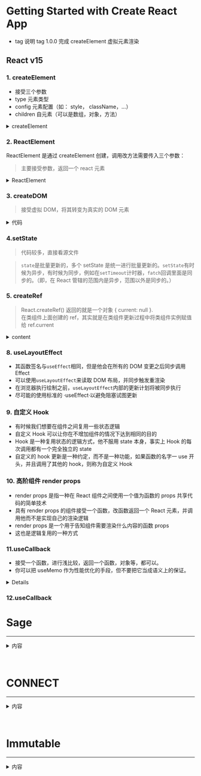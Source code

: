 # Getting Started with Create React App

- tag 说明
  tag 1.0.0 完成 createElement 虚拟元素渲染

## React v15

### 1. createElement

- 接受三个参数
- type 元素类型
- config 元素配置（如： style， className，...）
- children 自元素（可以是数组，对象，方法）

<details>
<summary>createElement</summary>

```js
export function createElement(type, config, children) {
  let propName;
  const props = {};

  if (config !== null) {
    self = config.__self === undefined ? null : config.__self;
    source = config.__source === undefined ? null : config.__source;
    for (propName in config) {
      if (!RESERVED_PROPS.hasOwnProperty(propName)) {
        props[propName] = config[propName];
      }
    }
  }

  const childrenLength = arguments.length - 2;
  if (childrenLength === 1) {
    /* 1. 只有一个children，直接渲染 */
    props.children = children;
  } else if (childrenLength > 1) {
    /* 2.由多个元素，赋值给props.children,继续渲染 */
    const childArray = Array(childrenLength);
    for (let i = 0; i < childrenLength; i++) {
      childArray[i] = arguments[i + 2];
    }
    props.children = childArray;
  }

  if (type && type.defaultProps) {
    const defaultProps = type.defaultProps;
    //只有当属性对象没有此属性对应的值的时候，默认属性才会生效，否则直接忽略
    for (propName in defaultProps) {
      if (props[propName] === undefined) {
        props[propName] = defaultProps[propName];
      }
    }
  }

  return ReactElement(type, key, ref, self, source, ReactCurrentOwner.current, props);
}
```

</details>

### 2. ReactElement

ReactElement 是通过 createElement 创建，调用改方法需要传入三个参数：

> 主要接受参数，返回一个 react 元素

<details>
<summary>ReactElement</summary>

```js
export function createElement(type, config, children) {
  // 处理逻辑
  return ReactElement(type, ..., ReactCurrentOwner.current, props);
}

export function ReactElement(type, ..., owner, props) {
  const element = {
    // 标记React元素类型
    $$typeof: REACT_ELEMENT_TYPE,
    // react内置属性
    ...,
    self,
    source,
    // 记录负责创建此元素的组件
    _owner: owner,
    props,
  };
  return element;
}
```

</details>

### 3. createDOM

> 接受虚拟 DOM，将其转变为真实的 DOM 元素

<details>
<summary>代码</summary>

```js
export function createDOM(element) {
  let { type, props } = element; // {"type":"div","props":{"children":"123", "style": { "color": "red" }}}
  let dom = null;
  // 1. 是数字，字符串等，直接渲染
  if (typeof element === "string" || typeof element === "number") {
    return (dom = document.createTextNode(element));
  }
  // 2. 函数组件
  if (typeof type === "function") {
    return type.prototype.isReactComponent ? updateClassComponent(element) : updateFunctionComponent(element);
  } else {
    dom = document.createElement(type); // 创建一个真实的DOM
  }

  updateProps(dom, props);
  if (typeof props.children === "string" || typeof props.children === "number") {
    dom.textContent = props.children;
  } else if (typeof props.children === "object" && props.children.type) {
    render(props.children, dom);
  } else if (Array.isArray(props.children)) {
    reconcileChildren(props.children, dom);
  } else {
    dom.textContent = props.children ? props.children.toString() : "";
  }
  // element.dom = dom
  return dom;
}
```

</details>

### 4.setState

> 代码较多，直接看源文件

> `state`是批量更新的，多个 setState 是统一进行批量更新的。`setState`有时候为异步，有时候为同步，例如在`setTimeout`计时器，`fatch`回调里面是同步的。（即，在 React 管辖的范围内是异步，范围以外是同步的。）

### 5. createRef

> React.createRef() 返回的就是一个对象 { current: null }.<br />
> 在类组件上面创建的 ref，其实就是在类组件更新过程中将类组件实例赋值给 ref.current

<details>
<summary>content</summary>

```js
updateClassComponent (element) {
  const {..., ref} = element
  // ...
  const vDom = new typt(props)
  if (ref) ref.current = vDom
  // ...
}
```

</details>

### 8. useLayoutEffect

- 其函数签名与`useEffect`相同，但是他会在所有的 DOM 变更之后同步调用 Effect
- 可以使用`useLayoutEffect`来读取 DOM 布局，并同步触发重渲染
- 在浏览器执行绘制之前，`useLayoutEffect`内部的更新计划将被同步执行
- 尽可能的使用标准的 ·useEffect·以避免阻塞试图更新

### 9. 自定义 Hook

- 有时候我们想要在组件之间复用一些状态逻辑
- 自定义 Hook 可以让你在不增加组件的情况下达到相同的目的
- Hook 是一种复用状态的逻辑方式，他不服用 state 本身，事实上 Hook 的每次调用都有一个完全独立的 state
- 自定义的 hook 更新是一种约定，而不是一种功能，如果函数的名字一 use 开头，并且调用了其他的 hook，则称为自定义 Hook

### 10. 高阶组件 render props

- render props 是指一种在 React 组件之间使用一个值为函数的 props 共享代码的简单技术<br/>
- 具有 render props 的组件接受一个函数，改函数返回一个 React 元素，并调用他而不是实现自己的渲染逻辑<br/>
- render props 是一个用于告知组件需要渲染什么内容的函数 props<br/>
- 这也是逻辑复用的一种方式

### 11.useCallback

- 接受一个函数，进行浅比较，返回一个函数，对象等，都可以。
- 你可以把 useMemo 作为性能优化的手段，但不要把它当成语义上的保证。
<details>
<summaty>content</summaty>

```js
function App(props) {
  const [number, setNumber] = useState(0);
  const [name, setName] = useState("zhangsan");

  const handleClick = useCallback(() => {
    setNumber(number + 1);
  }, [number]);

  let data = { number };
  // let data = useMemo(() => {return {number}, [number]}) // useMemo包裹之后将不再重新渲染子组件

  return (
    <div>
      <input type="text" value={name} onChange={event => setName(event.target.value)} />
      <MemoChild handleClick={handleClick} data={data} />
    </div>
  );
}

let MemoChild = React.memo(Child); // 这种方法在data不是对象的时候可以使用，当data是一个引用地址后，就不适用了

function Child(props) {
  console.log("Child render");
  return <button onClick={props.handleClick}>{props.data.number}</button>;
}

ReactDOM.render(<App />, document.getElementById("root"));
```

</details>


### 12.useCallback
# Sage

---

<details>
<summary>内容</summary>

```js
function run (sage) {
  let it = sage()
  functio next(val) {
    let {value, done} = it.sage()
    if (!done) {
      next(value)
    }
    next()
  }
}

function * sage () {
  let val01 = yield 1
  console.log('val 1', val01)
  let val02 = yield 1
  console.log('val 2', val02)
}
```

</details>
<br/>
<br/>

# CONNECT

---

<details>
<summary>内容</summary>

#### 1. 生成项目并且安装模块

- [connect-react-router](https://www.npmjs.com/package/connected-react-router)

> create-react-app connect-react <br/> cd connect-react <br/> npm i react-router-dom redux react-redux connect-react-router -S

#### 2. 作用

1. 核心是实现路由和 `redux` 仓库的同步
2. 可以在 `action` `creator` 里面通过派发动作的方式跳转路径
3. 页面路径发生变化的时候，把路由信息放到仓库中去

#### 3. api 介绍

> `import { connectRouter, ConnectedRouter } from 'connected-react-router` <br>

> `push` : 派发路径变化的 action <br>

> `routerMiddleware` : 是接受此 action，跳转路径 <br>

> `connectRouter` : 当路径发生变化的时候，会向仓库派发一个动作，要求改变仓库的路径变化！ 由谁更改？就由 `connectRouter` 来修改的。 <br>

> `ConnectedRouter` : 作为监听路径的变化，一旦发生变化之后就会派发一个动作给仓库，把最新的路径发送给仓库，从而修改仓库中的状态。 <br>

```js
// constants.js (都是action.type)

export const CALL_HISTORY_METHOD = "@@router/CALL_HISTORY_METHOD";
export const LOCATION_CHANGE = "@@router/LOCATION_CHANGE";
```

```js
// push.js
import { CALL_HISTORY_METHOD } from "./constants";

export default function (path) {
  return {
    type: CALL_HISTORY_METHOD, // 调用历史方法
    payload: {
      // 携带的数据
      method: "push",
      path,
    },
  };
}
```

![image text](./doc-image/20201125155227.jpg)

```js
// routerMiddleware.js

import { CALL_HISTORY_METHOD } from "./contants";

export default function routerMiddleware(history) {
  return function (middlewareApi) {
    return function (next) {
      // next => 相当于原生的store.dispatch
      return function (action) {
        // 改造后的 dispatch 方法
        // 👇 如果不是这个action类型，说明归这个中间件管，不做任何处理
        if (action.type !== CALL_HISTORY_METHOD) {
          return next(action);
        }
        let { method, path } = action.payload;
        history[method](path);
      };
    };
  };
}
```

```js
// ConnectedRouter.js

import React from "react";
import { Router } from "react-router";
import { LOCATION_CHANGE } from "./contants";
import { ReactReduxContext } from 'react-redux'

export default class ConnectedRouter extends React.Component {
  const contextType = ReactReduxContext
  componentDidMount() {
    this.unListen = this.props.history.listen((location, action) =>{
      this.contextType.store.dispatch({
        type: LOCATION_CHANGE,
        payload: {
          location, action
        }
      })
    })
  }

  componentWillUnmount(){
    this.unListen()
  }

  render() {
    const { history, children } = this.props;
    return <Router history={history}>{children}</Router>;
  }
}
```

```js
// connectRouter.js
import { LOCATION_CHANGE } from "./constants";

export default function connectRouter(history) {
  let initialState = { location: history.location, action: history.action };
  return function (state = initialState, action) {
    if (action.type === LOCATION_CHANGE) {
      return {
        location: action.payload.location,
        action: action.payload.action,
      };
    } else {
      return state;
    }
  };
}
```

</details>
<br/>
<br/>

# Immutable

---

<details>
<summary>内容</summary>

### 1.可共享可改变状态是万恶之源

```js
let objA = { name: "zhangsanfeng" };
let bojB = objA;
objB.name = "9";
console.log(objA.name);
```

### 2. 什么是 Immutable

[Immutable]()

- Immutable data 是一旦创建，就不能被更改的数据。对 Immutable 对象的任何修改、添加、删除操作都会返回一个新的 `Immutable` 对象
- Immutable 实现的原理是 Persistent Data Structure （持久化数据结构），也就是使用数据创建新数据时候，要保证就数据同时可用且不变，同时为了所有节点都复制一遍带来的性能消耗。
- Immutable 使用了 Structural Sharing （结构共享），即如果对象树中一个节点发生变化，只修改这个节点和他受影响的节点，其他阶段俄进行共享。

### 3. Immutable 类库

内部实现了一套完整的 Persistent Data Structure，还有很多医用的数据类型。像： `Collection`、`List`、`Map`、`Set`、`Record`、`Seq`

| 方法     | 作用             |
| -------- | ---------------- |
| isMap    | 判断是否是 Map   |
| clear    | 清空值           |
| set      | 设置值           |
| delete   | 删除值           |
| update   | 更新             |
| merge    | 合并             |
| setIn    | 设置值           |
| deleteIn | 删除值           |
| updateIn | 更新值           |
| mergeIn  | 合并             |
| get      | 获取值           |
| getIn    | 获取值           |
| keys     | key 的数组       |
| values   | values 的数组    |
| entries  | entry 的数组     |
| toJS     | 转成普通 JS 对象 |
| toObject | 转成普通对象     |
| toJSON   | 转成 JSON 对象   |
| toArray  | 转成数组         |

</details>
